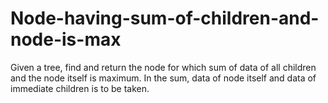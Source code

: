 # Node-having-sum-of-children-and-node-is-max
Given a tree, find and return the node for which sum of data of all children and the node itself is maximum. In the sum, data of node itself and data of immediate children is to be taken.
